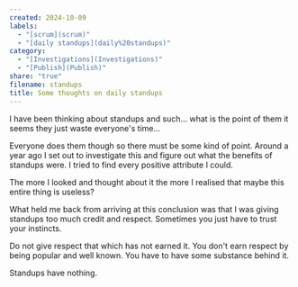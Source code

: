 ```yaml
---
created: 2024-10-09
labels:
  - "[scrum](scrum)"
  - "[daily standups](daily%20standups)"
category:
  - "[Investigations](Investigations)"
  - "[Publish](Publish)"
share: "true"
filename: standups
title: Some thoughts on daily standups
---
```

I have been thinking about standups and such... what is the point of them it seems they just waste everyone's time...

Everyone does them though so there must be some kind of point. Around a year ago I set out to investigate this and figure out what the benefits of standups were. I tried to find every positive attribute I could.

The more I looked and thought about it the more I realised that maybe this entire thing is useless?

What held me back from arriving at this conclusion was that I was giving standups too much credit and respect. Sometimes you just have to trust your instincts.

Do not give respect that which has not earned it. You don't earn respect by being popular and well known. You have to have some substance behind it.

Standups have nothing.